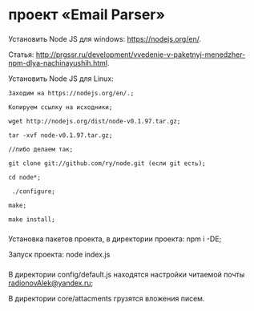 #  проект «Email Parser» 
###
Установить Node JS для windows: https://nodejs.org/en/.

Статья: http://prgssr.ru/development/vvedenie-v-paketnyj-menedzher-npm-dlya-nachinayushih.html.

Установить Node JS для Linux:

    Заходим на https://nodejs.org/en/.;

    Копируем ссылку на исходники;

    wget http://nodejs.org/dist/node-v0.1.97.tar.gz;

    tar -xvf node-v0.1.97.tar.gz;

    //либо делаем так;

    git clone git://github.com/ry/node.git (если git есть);

    cd node*;

     ./configure;

    make;

    make install;

###
Установка пакетов проекта, в директории проекта: npm i -DE;

Запуск проекта: node index.js

###
В директории config/default.js  находятся настройки читаемой почты radionovAlek@yandex.ru;

В директории core/attacments  грузятся вложения писем.

